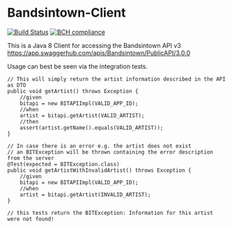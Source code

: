 # Bandsintown-Client
[![Build Status](https://travis-ci.org/JayJayBinks/Bandsintown-API.svg?branch=master)](https://travis-ci.org/JayJayBinks/Bandsintown-API)
[![BCH compliance](https://bettercodehub.com/edge/badge/JayJayBinks/Bandsintown-API?branch=master)](https://bettercodehub.com/results/JayJayBinks/Bandsintown-API)

This is a Java 8 Client for accessing the Bandsintown API v3
https://app.swaggerhub.com/apis/Bandsintown/PublicAPI/3.0.0

Usage can best be seen via the integration tests.

    // This will simply return the artist information described in the API as DTO
    public void getArtist() throws Exception {
        //given
        bitapi = new BITAPIImpl(VALID_APP_ID);
        //when
        artist = bitapi.getArtist(VALID_ARTIST);
        //then
        assert(artist.getName().equals(VALID_ARTIST));
    }

    // In case there is an error e.g. the artist does not exist
    // an BITException will be thrown containing the error description from the server
    @Test(expected = BITException.class)
    public void getArtistWithInvalidArtist() throws Exception {
        //given
        bitapi = new BITAPIImpl(VALID_APP_ID);
        //when
        artist = bitapi.getArtist(INVALID_ARTIST);
    }

    // this tests return the BITException: Information for this artist were not found!
